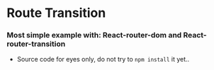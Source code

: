 # Route Transition

### **Most simple** example with: **React-router-dom** and **React-router-transition**

*  Source code for eyes only, do not try to `npm install` it yet..